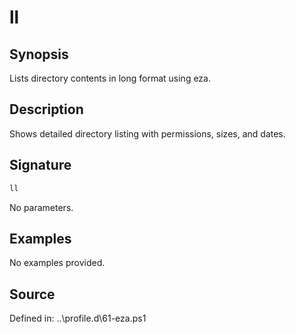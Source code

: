 # ll

## Synopsis

Lists directory contents in long format using eza.

## Description

Shows detailed directory listing with permissions, sizes, and dates.

## Signature

```powershell
ll
```

No parameters.

## Examples

No examples provided.

## Source

Defined in: ..\profile.d\61-eza.ps1
